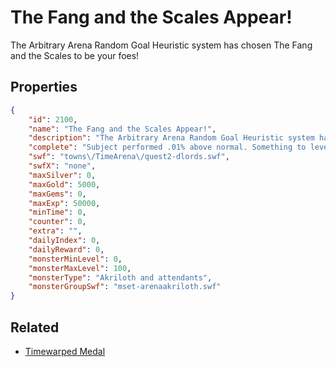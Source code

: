 # The Fang and the Scales Appear!

The Arbitrary Arena Random Goal Heuristic system has chosen The Fang and the Scales to be your foes!

## Properties

```json
{
    "id": 2100,
    "name": "The Fang and the Scales Appear!",
    "description": "The Arbitrary Arena Random Goal Heuristic system has chosen The Fang and the Scales to be your foes!",
    "complete": "Subject performed .01% above normal. Something to leverage for next time.",
    "swf": "towns\/TimeArena\/quest2-dlords.swf",
    "swfX": "none",
    "maxSilver": 0,
    "maxGold": 5000,
    "maxGems": 0,
    "maxExp": 50000,
    "minTime": 0,
    "counter": 0,
    "extra": "",
    "dailyIndex": 0,
    "dailyReward": 0,
    "monsterMinLevel": 0,
    "monsterMaxLevel": 100,
    "monsterType": "Akriloth and attendants",
    "monsterGroupSwf": "mset-arenaakriloth.swf"
}
```

## Related

- [Timewarped Medal](../items/18514-timewarped-medal.md)

